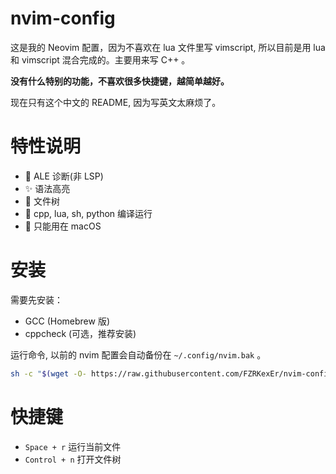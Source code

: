 # nvim-config

这是我的 Neovim 配置，因为不喜欢在 lua 文件里写 vimscript, 所以目前是用 lua 和 vimscript 混合完成的。主要用来写 C++ 。

**没有什么特别的功能，不喜欢很多快捷键，越简单越好。**

现在只有这个中文的 README, 因为写英文太麻烦了。

# 特性说明

- 🌈 ALE 诊断(非 LSP)
- ✨ 语法高亮
- 🌲 文件树
- 🚀 cpp, lua, sh, python 编译运行
- 🍎 只能用在 macOS

# 安装

需要先安装：
- GCC (Homebrew 版)
- cppcheck (可选，推荐安装)

运行命令, 以前的 nvim 配置会自动备份在 `~/.config/nvim.bak` 。

```sh
sh -c "$(wget -O- https://raw.githubusercontent.com/FZRKexEr/nvim-config/main/install.sh)"
```

# 快捷键

- `Space + r` 运行当前文件
- `Control + n` 打开文件树
